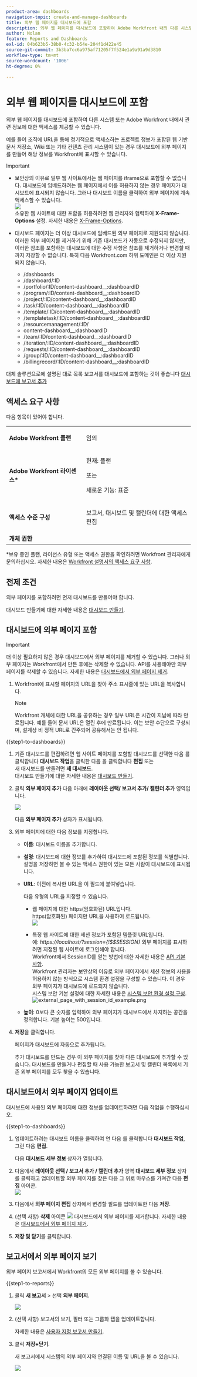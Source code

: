 ```yaml
---
product-area: dashboards
navigation-topic: create-and-manage-dashboards
title: 외부 웹 페이지를 대시보드에 포함
description: 외부 웹 페이지를 대시보드에 포함하여 Adobe Workfront 내의 다른 시스템 또는 다른 Workfront 페이지에 대한 관련 정보에 대한 액세스를 제공할 수 있습니다.
author: Nolan
feature: Reports and Dashboards
exl-id: 04b623b5-38b0-4c32-b54e-204f1d422e45
source-git-commit: 3b3ba7cc6a975af71205f7f524e1a9a91a9d3810
workflow-type: tm+mt
source-wordcount: '1006'
ht-degree: 0%

---
```


# 외부 웹 페이지를 대시보드에 포함

<!--Audited: 01/2024-->

외부 웹 페이지를 대시보드에 포함하여 다른 시스템 또는 Adobe Workfront 내에서 관련 정보에 대한 액세스를 제공할 수 있습니다.

예를 들어 조직에 URL을 통해 정기적으로 액세스하는 프로젝트 정보가 포함된 웹 기반 문서 저장소, Wiki 또는 기타 컨텐츠 관리 시스템이 있는 경우 대시보드에 외부 페이지를 만들어 해당 정보를 Workfront에 표시할 수 있습니다.

>[!IMPORTANT]
>
>* 보안상의 이유로 일부 웹 사이트에서는 웹 페이지를 iframe으로 포함할 수 없습니다. 대시보드에 임베드하려는 웹 페이지에서 이를 허용하지 않는 경우 페이지가 대시보드에 표시되지 않습니다. 그러나 대시보드 이름을 클릭하여 외부 페이지에 계속 액세스할 수 있습니다.\
>![](assets/qs-empty-external-page-report-350x165.png)\
>소유한 웹 사이트에 대한 포함을 허용하려면 웹 관리자와 협력하여 **X-Frame-Options** 설정. 자세한 내용은 [X-Frame-Options](https://developer.mozilla.org/en-US/docs/Web/HTTP/Headers/X-Frame-Options).
>
>
>* 대시보드 페이지는 더 이상 대시보드에 임베드된 외부 페이지로 지원되지 않습니다. 이러한 외부 페이지를 제거하기 위해 기존 대시보드가 자동으로 수정되지 않지만, 이러한 참조를 포함하는 대시보드에 대한 수정 사항은 참조를 제거하거나 변경할 때까지 저장할 수 없습니다.
> 특히 다음 Workfront.com 하위 도메인은 더 이상 지원되지 않습니다.
>
>     * /&#x200B;dashboards
>     * /dashboard/:ID&#x200B;
>     * /portfolio/:ID/content-dashboard__:dashboardID&#x200B;
>     * /program/:ID/content-dashboard__:dashboardID&#x200B;
>     * /project/:ID/content-dashboard__:dashboardID&#x200B;
>     * /task/:ID/content-dashboard__:dashboardID&#x200B;
>     * /template/:ID/content-dashboard__:dashboardID&#x200B;
>     * /templatetask/:ID/content-dashboard__:dashboardID&#x200B;
>     * /resourcemanagement/:ID/
>     * content-dashboard__:dashboardID&#x200B;
>     * /team/:ID/content-dashboard__:dashboardID&#x200B;
>     * /iteration/:ID/content-dashboard__:dashboardID&#x200B;
>     * /requests/:ID/content-dashboard__:dashboardID&#x200B;
>     * /group/:ID/content-dashboard__:dashboardID&#x200B;
>     * /billingrecord/:ID/content-dashboard__:dashboardID
>
>대체 솔루션으로에 설명된 대로 목록 보고서를 대시보드에 포함하는 것이 좋습니다 [대시보드에 보고서 추가](/help/quicksilver/reports-and-dashboards/dashboards/creating-and-managing-dashboards/add-report-dashboard.md)

## 액세스 요구 사항

다음 항목이 있어야 합니다.

<table style="table-layout:auto"> 
 <col> 
 <col> 
 <tbody> 
  <tr> 
   <td role="rowheader"><strong>Adobe Workfront 플랜</strong></td> 
   <td> <p>임의</p> </td> 
  </tr> 
  <tr> 
   <td role="rowheader"><strong>Adobe Workfront 라이센스*</strong></td> 
   <td> <p>현재: 플랜 </p>
   또는
   <p>새로운 기능: 표준 </p> </td> 
  </tr> 
  <tr> 
   <td role="rowheader"><strong>액세스 수준 구성</strong></td> 
   <td> <p>보고서, 대시보드 및 캘린더에 대한 액세스 편집</p> </td> 
  </tr> 
  <tr> 
   <td role="rowheader"><strong>개체 권한</strong></td> 
   <td> </td> 
  </tr> 
 </tbody> 
</table>

*보유 중인 플랜, 라이선스 유형 또는 액세스 권한을 확인하려면 Workfront 관리자에게 문의하십시오. 자세한 내용은 [Workfront 설명서의 액세스 요구 사항](/help/quicksilver/administration-and-setup/add-users/access-levels-and-object-permissions/access-level-requirements-in-documentation.md).

## 전제 조건

외부 페이지를 포함하려면 먼저 대시보드를 만들어야 합니다.

대시보드 만들기에 대한 자세한 내용은 [대시보드 만들기](../../../reports-and-dashboards/dashboards/creating-and-managing-dashboards/create-dashboard.md).

## 대시보드에 외부 페이지 포함

>[!IMPORTANT]
>
>더 이상 필요하지 않은 경우 대시보드에서 외부 페이지를 제거할 수 있습니다. 그러나 외부 페이지는 Workfront에서 만든 후에는 삭제할 수 없습니다. API를 사용해야만 외부 페이지를 삭제할 수 있습니다. 자세한 내용은 [대시보드에서 외부 페이지 제거](../../../reports-and-dashboards/dashboards/creating-and-managing-dashboards/remove-external-page-from-dashboard.md).

1. Workfront에 표시할 페이지의 URL을 찾아 주소 표시줄에 있는 URL을 복사합니다.

   >[!NOTE]
   >
   >Workfront 개체에 대한 URL을 공유하는 경우 일부 URL은 시간이 지남에 따라 만료됩니다. 예를 들어 문서 URL은 열린 후에 만료됩니다. 이는 보안 수단으로 구성되며, 설계상 비 정적 URL로 간주되어 공유해서는 안 됩니다.

{{step1-to-dashboards}}

1. 기존 대시보드를 편집하려면 웹 사이트 페이지를 포함할 대시보드를 선택한 다음 를 클릭합니다 **대시보드 작업**&#x200B;을 클릭한 다음 을 클릭합니다 **편집**
또는\
   새 대시보드를 만들려면 **새 대시보드**.\
   대시보드 만들기에 대한 자세한 내용은 [대시보드 만들기](../../../reports-and-dashboards/dashboards/creating-and-managing-dashboards/create-dashboard.md).

1. 클릭 **외부 페이지 추가** 다음 아래에 **레이아웃 선택/ 보고서 추가/ 캘린더 추가** 영역입니다.

   ![](assets/qs-add-external-page-350x239.png)

   다음 **외부 페이지 추가** 상자가 표시됩니다.

1. 외부 페이지에 대한 다음 정보를 지정합니다.

   * **이름**: 대시보드 이름을 추가합니다.
   * **설명**: 대시보드에 대한 정보를 추가하여 대시보드에 포함된 정보를 식별합니다. 설명을 저장하면 볼 수 있는 액세스 권한이 있는 모든 사람이 대시보드에 표시됩니다.
   * **URL**: 이전에 복사한 URL을 이 필드에 붙여넣습니다.

     다음 유형의 URL을 지정할 수 있습니다.

      * 웹 페이지에 대한 https(암호화된) URL입니다.\
        https(암호화된) 페이지만 URL을 사용하여 로드됩니다.\
        ![](assets/add-external-page-dialog-qs-350x247.png)

      * 특정 웹 사이트에 대한 세션 정보가 포함된 템플릿 URL입니다.\
        예: *https://localhost/?session={!$$SESSION}*
외부 페이지를 표시하려면 지정된 웹 사이트에 로그인해야 합니다.\
        Workfront에서 SessionID를 얻는 방법에 대한 자세한 내용은 [API 기본 사항](../../../wf-api/general/api-basics.md).\
        Workfront 관리자는 보안상의 이유로 외부 페이지에서 세션 정보의 사용을 허용하지 않는 방식으로 시스템 환경 설정을 구성할 수 있습니다. 이 경우 외부 페이지가 대시보드에 로드되지 않습니다.\
        시스템 보안 기본 설정에 대한 자세한 내용은 [시스템 보안 환경 설정 구성](../../../administration-and-setup/manage-workfront/security/configure-security-preferences.md).\
        ![external_page_with_session_id_example.png](assets/external-page-with-session-id-example-350x134.png)

   * **높이**: 0보다 큰 숫자를 입력하여 외부 페이지가 대시보드에서 차지하는 공간을 정의합니다. 기본 높이는 500입니다.

1. **저장**&#x200B;을 클릭합니다.

   페이지가 대시보드에 자동으로 추가됩니다.

   추가 대시보드를 만드는 경우 이 외부 페이지를 찾아 다른 대시보드에 추가할 수 있습니다. 대시보드를 만들거나 편집할 때 사용 가능한 보고서 및 캘린더 목록에서 기존 외부 페이지를 모두 찾을 수 있습니다.

   <!--
    *** This is linked to: Creating Dashboards, and Editing Dashboards.
   -->

## 대시보드에서 외부 페이지 업데이트

대시보드에 사용된 외부 페이지에 대한 정보를 업데이트하려면 다음 작업을 수행하십시오.

{{step1-to-dashboards}}

1. 업데이트하려는 대시보드 이름을 클릭하여 연 다음 를 클릭합니다 **대시보드 작업**, 그런 다음 **편집**.

   다음 **대시보드 세부 정보** 상자가 열립니다.

1. 다음에서 **레이아웃 선택 / 보고서 추가 / 캘린더 추가** 영역 **대시보드 세부 정보** 상자를 클릭하고 업데이트할 외부 페이지를 찾은 다음 그 위로 마우스를 가져간 다음 **편집** 아이콘.\
   ![](assets/nwe-inline-edit-external-page-350x226.png)

1. 다음에서 **외부 페이지 편집** 상자에서 변경할 필드를 업데이트한 다음 **저장**.
1. (선택 사항) **삭제** 아이콘 ![](assets/delete.png) 대시보드에서 외부 페이지를 제거합니다. 자세한 내용은 [대시보드에서 외부 페이지 제거](../../../reports-and-dashboards/dashboards/creating-and-managing-dashboards/remove-external-page-from-dashboard.md).
1. **저장 및 닫기**&#x200B;를 클릭합니다.

## 보고서에서 외부 페이지 보기

외부 페이지 보고서에서 Workfront의 모든 외부 페이지를 볼 수 있습니다.

{{step1-to-reports}}

1. 클릭 **새 보고서** > 선택 **외부 페이지**.

   ![](assets/external-page-new-report-in-dropdown-nwe.png)

1. (선택 사항) 보고서의 보기, 필터 또는 그룹화 탭을 업데이트합니다.

   자세한 내용은 [사용자 지정 보고서 만들기](../../../reports-and-dashboards/reports/creating-and-managing-reports/create-custom-report.md).

1. 클릭 **저장+닫기**.

   새 보고서에서 시스템의 외부 페이지와 연결된 이름 및 URL을 볼 수 있습니다.

   ![](assets/external-page-report-name-url-columns-nwe-350x213.png)
